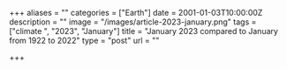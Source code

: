 +++
aliases = ""
categories = ["Earth"]
date = 2001-01-03T10:00:00Z
description = ""
image = "/images/article-2023-january.png"
tags = ["climate ", "2023", "January"]
title = "January 2023 compared to January from 1922 to 2022"
type = "post"
url = ""

+++
